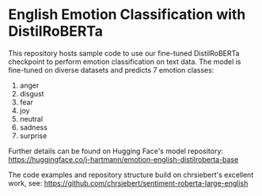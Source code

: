 # English Emotion Classification with DistilRoBERTa

This repository hosts sample code to use our fine-tuned DistilRoBERTa checkpoint to perform emotion classification on text data. The model is fine-tuned on diverse datasets and predicts 7 emotion classes: 

1) anger
2) disgust
3) fear 
4) joy
5) neutral
6) sadness
7) surprise

Further details can be found on Hugging Face's model repository: https://huggingface.co/j-hartmann/emotion-english-distilroberta-base

The code examples and repository structure build on chrsiebert's excellent work, see: https://github.com/chrsiebert/sentiment-roberta-large-english
